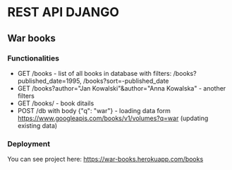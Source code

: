 # REST API DJANGO
## War books
### Functionalities

* GET /books - list of all books in database with filters: /books?published_date=1995, /books?sort=-published_date
* GET /books?author="Jan Kowalski"&author="Anna Kowalska" - another filters
* GET /books/<bookId> - book ditails
* POST /db  with body {"q": "war"} - loading data form https://www.googleapis.com/books/v1/volumes?q=war
(updating existing data)
   
 
### Deployment
    
You can see project here: https://war-books.herokuapp.com/books
